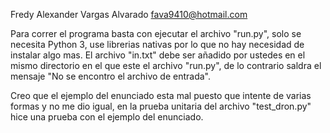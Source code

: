 Fredy Alexander Vargas Alvarado
fava9410@hotmail.com

Para correr el programa basta con ejecutar el archivo "run.py", solo se necesita Python 3, use librerias nativas por lo que no hay necesidad de instalar algo mas. El archivo "in.txt" debe ser añadido por ustedes en el mismo directorio en el que este el archivo "run.py", de lo contrario saldra el mensaje "No se encontro el archivo de entrada".

Creo que el ejemplo del enunciado esta mal puesto que intente de varias formas y no me dio igual, en la prueba unitaria del archivo "test_dron.py" hice una prueba con el ejemplo del enunciado.
